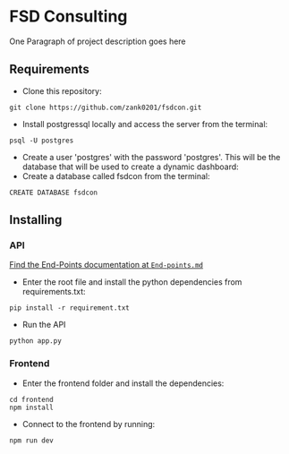 

# FSD Consulting

One Paragraph of project description goes here


## Requirements
* Clone this repository: 
```
git clone https://github.com/zank0201/fsdcon.git
```
* Install postgressql locally and access the server from the terminal:
```
psql -U postgres
```

* Create a user 'postgres' with the password 'postgres'. This will be the database that will be used to create a dynamic dashboard:
* Create a database called fsdcon from the terminal:

```
CREATE DATABASE fsdcon
```

## Installing
### API

[Find the End-Points documentation at `End-points.md`](https://github.com/zank0201/fsdcon/blob/master/End-points.md)
* Enter the root file and install the python dependencies from requirements.txt:
```
pip install -r requirement.txt
```
* Run the API
```
python app.py
```
### Frontend
* Enter the frontend folder and install the dependencies:

```
cd frontend
npm install
```

* Connect to the frontend by running:

```
npm run dev
```

